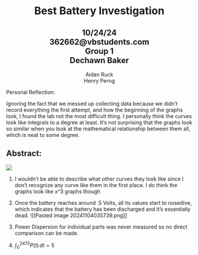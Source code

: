 <h1 style = "text-align:center;">Best Battery Investigation</h1> 
<h2 style = "text-align:center;">10/24/24<br>362662@vbstudents.com<br>Group 1<br>Dechawn Baker</h2> 
<p style = "text-align:center;"> Aidan Ruck <br> Henry Perng </p>

  
  

Personal Reflection: 

Ignoring the fact that we messed up collecting data because we didn’t record everything the first attempt, and how the beginning of the graphs look, I found the lab not the most difficult thing. I personally think the curves look like integrals to a degree at least. It’s not surprising that the graphs look so similar when you look at the mathematical relationship between them all, which is neat to some degree. 

  
  

## Abstract: 

  
  
  
  
  
  
  
  
  
  
  
  
  
  
  
  
  

![](https://lh7-rt.googleusercontent.com/docsz/AD_4nXcvlxySIVhz1J4ZBNmJa9TN7TOjrJi4sQwy9bAXlK86v8gckmHSHUPgnNyquwmRMB6iTEgyLpYnNE6Mbf70ntA9U9CWMJN9RKso8s5HyPLUBPV1GnJB6XhEwx0tNE7be5aaWJ-wz9BCOh3CyPgjQ32I7T6j?key=LB43fuUWr_3qJFRYEs8s1w)

  

1. I wouldn’t be able to describe what other curves they look like since I don’t recognize any curve like them in the first place. I do think the graphs look like x^3 graphs though
    
2. Once the battery reaches around .5 Volts, all its values start to nosedive, which indicates that the battery has been discharged and it’s essentially dead.
![[Pasted image 20241104035739.png]]
4. Power Dispersion for individual parts was never measured so no direct comparison can be made.
5. $\int_0^{2475}P(t) \,  dt = 5$ 